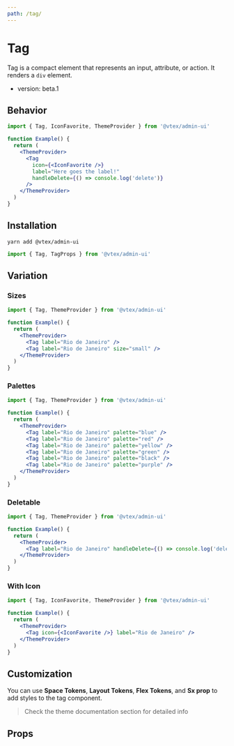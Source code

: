 ```yaml
---
path: /tag/
---
```


# Tag

Tag is a compact element that represents an input, attribute, or action. It renders a `div` element.

- version: beta.1

## Behavior

```jsx
import { Tag, IconFavorite, ThemeProvider } from '@vtex/admin-ui'

function Example() {
  return (
    <ThemeProvider>
      <Tag
        icon={<IconFavorite />}
        label="Here goes the label!"
        handleDelete={() => console.log('delete')}
      />
    </ThemeProvider>
  )
}
```

## Installation

```static
yarn add @vtex/admin-ui
```

```jsx static
import { Tag, TagProps } from '@vtex/admin-ui'
```

## Variation

### Sizes

```jsx
import { Tag, ThemeProvider } from '@vtex/admin-ui'

function Example() {
  return (
    <ThemeProvider>
      <Tag label="Rio de Janeiro" />
      <Tag label="Rio de Janeiro" size="small" />
    </ThemeProvider>
  )
}
```

### Palettes

```jsx
import { Tag, ThemeProvider } from '@vtex/admin-ui'

function Example() {
  return (
    <ThemeProvider>
      <Tag label="Rio de Janeiro" palette="blue" />
      <Tag label="Rio de Janeiro" palette="red" />
      <Tag label="Rio de Janeiro" palette="yellow" />
      <Tag label="Rio de Janeiro" palette="green" />
      <Tag label="Rio de Janeiro" palette="black" />
      <Tag label="Rio de Janeiro" palette="purple" />
    </ThemeProvider>
  )
}
```

### Deletable

```jsx
import { Tag, ThemeProvider } from '@vtex/admin-ui'

function Example() {
  return (
    <ThemeProvider>
      <Tag label="Rio de Janeiro" handleDelete={() => console.log('delete')} />
    </ThemeProvider>
  )
}
```

### With Icon

```jsx
import { Tag, IconFavorite, ThemeProvider } from '@vtex/admin-ui'

function Example() {
  return (
    <ThemeProvider>
      <Tag icon={<IconFavorite />} label="Rio de Janeiro" />
    </ThemeProvider>
  )
}
```

## Customization

You can use **Space Tokens**, **Layout Tokens**, **Flex Tokens**, and **Sx prop** to add styles to the tag component.

> Check the theme documentation section for detailed info

## Props

<proptypes heading="Tag" component="Tag" />
